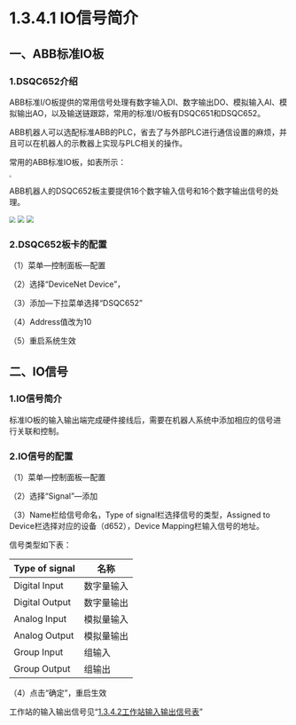 # 1.3.4.1 IO信号简介

## 一、ABB标准IO板

### 1.DSQC652介绍

ABB标准I/O板提供的常用信号处理有数字输入DI、数字输出DO、模拟输入AI、模拟输出AO，以及输送链跟踪，常用的标准I/O板有DSQC651和DSQC652。

ABB机器人可以选配标准ABB的PLC，省去了与外部PLC进行通信设置的麻烦，并且可以在机器人的示教器上实现与PLC相关的操作。

常用的ABB标准IO板，如表所示：

<img src="picture\常见标准版.png" style="zoom: 25%;" />

ABB机器人的DSQC652板主要提供16个数字输入信号和16个数字输出信号的处理。

<img src="picture\dsqc652.png" style="zoom: 67%;" />

<img src="picture\dsqc652（2）.png" style="zoom: 80%;" />

<img src="picture\dsqc652(3).png" style="zoom:80%;" />



### 2.DSQC652板卡的配置

（1）菜单—控制面板—配置

（2）选择“DeviceNet Device”，

（3）添加—下拉菜单选择“DSQC652”

（4）Address值改为10

（5）重启系统生效



## 二、IO信号

### 1.IO信号简介

标准IO板的输入输出端完成硬件接线后，需要在机器人系统中添加相应的信号进行关联和控制。

### 2.IO信号的配置

（1）菜单—控制面板—配置

（2）选择“Signal”—添加

（3）Name栏给信号命名，Type of signal栏选择信号的类型，Assigned to Device栏选择对应的设备（d652），Device Mapping栏输入信号的地址。

信号类型如下表：

| Type of signal | 名称       |
| -------------- | ---------- |
| Digital Input  | 数字量输入 |
| Digital Output | 数字量输出 |
| Analog Input   | 模拟量输入 |
| Analog Output  | 模拟量输出 |
| Group Input    | 组输入     |
| Group Output   | 组输出     |

（4）点击“确定”，重启生效

工作站的输入输出信号见“[1.3.4.2工作站输入输出信号表](pages\1ds01基础\1.3ABB程序基础\1.3.4输入输出指令\1.3.4.2工作站输入输出信号表.md)”